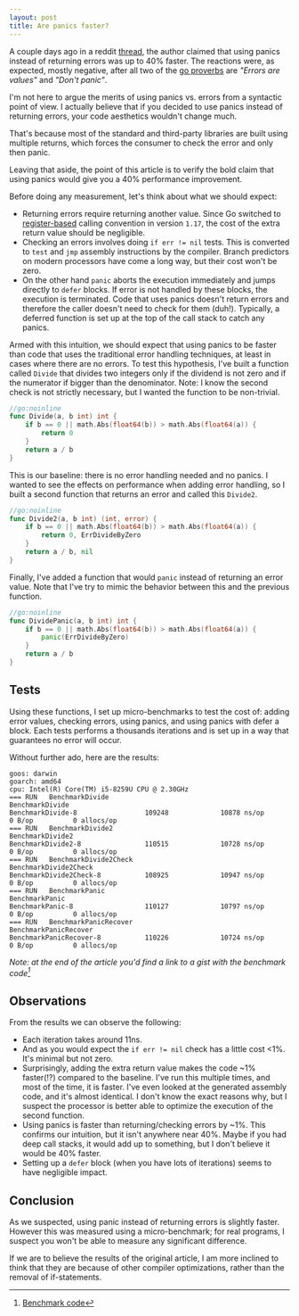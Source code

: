 ```yaml
---
layout: post
title: Are panics faster?
---
```


A couple days ago in a reddit [thread](https://www.reddit.com/r/golang/comments/12pq003/panics_are_up_to_40_faster_than_returning_errors/), the author claimed that
using panics instead of returning errors was up to 40% faster. The reactions 
were, as expected, mostly negative, after all two of the [go proverbs](
https://go-proverbs.github.io/) are *"Errors are values"* and *"Don't panic"*.

I'm not here to argue the merits of using panics vs. errors from a syntactic
point of view. I actually believe that if you decided to use panics instead of
returning errors, your code aesthetics wouldn't change much.

That's because most of the standard and third-party libraries are built using multiple returns,
which forces the consumer to check the error and only then panic.

Leaving that 
aside, the point of this article is to verify the bold claim that using panics
would give you a 40% performance improvement.

Before doing any measurement, let's think about what we should expect:
- Returning errors require returning another value. Since Go switched to
[register-based](https://go.dev/doc/go1.17#compiler) calling convention in 
version `1.17`, the cost of the extra return value should be negligible.
- Checking an errors involves doing `if err != nil` tests. This is converted to 
`test` and `jmp` assembly instructions by the compiler. Branch predictors on 
modern processors have come a long way, but their cost won't be zero.
- On the other hand `panic` aborts the execution immediately and jumps directly
to `defer` blocks. If error is not handled by these blocks, the execution is
terminated. Code that uses panics doesn't return errors and therefore the caller
doesn't need to check for them (duh!). Typically, a deferred function is set up
at the top of the call stack to catch any panics.

Armed with this intuition, we should expect that using panics to be faster than
code that uses the traditional error handling techniques, at least in cases
where there are no errors. To test this hypothesis, I've built a function called
`Divide` that divides two integers only if the dividend is not zero and if the
numerator if bigger than the denominator. Note: I know the second check is not
strictly necessary, but I wanted the function to be non-trivial.

```go
//go:noinline
func Divide(a, b int) int {
	if b == 0 || math.Abs(float64(b)) > math.Abs(float64(a)) {
		return 0
	}
	return a / b
}
```

This is our baseline: there is no error handling needed and no panics. I wanted
to see the effects on performance when adding error handling, so I built a 
second function that returns an error and called this `Divide2`.

```go
//go:noinline
func Divide2(a, b int) (int, error) {
	if b == 0 || math.Abs(float64(b)) > math.Abs(float64(a)) {
		return 0, ErrDivideByZero
	}
	return a / b, nil
}
```

Finally, I've added a function that would `panic` instead of returning an error
value. Note that I've try to mimic the behavior between this and the previous
function.

```go
//go:noinline
func DividePanic(a, b int) int {
	if b == 0 || math.Abs(float64(b)) > math.Abs(float64(a)) {
		panic(ErrDivideByZero)
	}
	return a / b
}
```

## Tests

Using these functions, I set up micro-benchmarks to test the cost of: adding
error values, checking errors, using panics, and using panics with defer 
a block. Each tests performs a thousands iterations and is set up in a way that 
guarantees no error will occur.

Without further ado, here are the results:

```
goos: darwin
goarch: amd64
cpu: Intel(R) Core(TM) i5-8259U CPU @ 2.30GHz
=== RUN   BenchmarkDivide
BenchmarkDivide
BenchmarkDivide-8                 109248             10878 ns/op               0 B/op          0 allocs/op
=== RUN   BenchmarkDivide2
BenchmarkDivide2
BenchmarkDivide2-8                110515             10728 ns/op               0 B/op          0 allocs/op
=== RUN   BenchmarkDivide2Check
BenchmarkDivide2Check
BenchmarkDivide2Check-8           108925             10947 ns/op               0 B/op          0 allocs/op
=== RUN   BenchmarkPanic
BenchmarkPanic
BenchmarkPanic-8                  110127             10797 ns/op               0 B/op          0 allocs/op
=== RUN   BenchmarkPanicRecover
BenchmarkPanicRecover
BenchmarkPanicRecover-8           110226             10724 ns/op               0 B/op          0 allocs/op
```

*Note: at the end of the article you'd find a link to a gist with the benchmark code[^1]*

## Observations
From the results we can observe the following:
- Each iteration takes around 11ns.
- And as you would expect the `if err != nil` check has a little cost <1%. It's
minimal but not zero. 
- Surprisingly, adding the extra return value makes the code ~1% faster(!?) 
compared to the baseline. I've run this multiple times, and most of the time, it
is faster. I've even looked at the generated assembly code, and it's almost 
identical. I don't know the exact reasons why, but I suspect the processor is 
better able to optimize the execution of the second function.
- Using panics is faster than returning/checking errors by ~1%. This confirms
our intuition, but it isn't anywhere near 40%. Maybe if you had deep call 
stacks, it would add up to something, but I don't believe it would be 40% 
faster.
- Setting up a `defer` block (when you have lots of iterations) seems to have
negligible impact.

## Conclusion
As we suspected, using panic instead of returning errors is slightly faster.
However this was measured using a micro-benchmark; for real programs, I
suspect you won't be able to measure any significant difference.

If we are to believe the results of the original article, I am more inclined to
think that they are because of other compiler optimizations, rather than the
removal of if-statements.

[^1]: [Benchmark code](https://gist.github.com/bluescreen10/6776ac37657c3a9be15423fcfa638e35)

